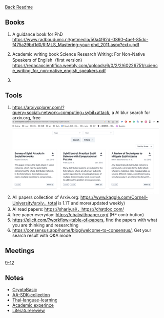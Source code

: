 [Back Readme](../README.md) 
## Books
1. A guidance book for PhD
https://www.radboudumc.nl/getmedia/50a4f62d-0860-4aef-85dc-f475a29bd1d0/RIMLS_Mastering-your-phd_2011.aspx?ext=.pdf

2. Academic writing book
   Science Research Writing: For Non-Native Speakers of English（first version)
   https://redacaocientifica.weebly.com/uploads/6/0/2/2/60226751/science_writing_for_non-native_engish_speakers.pdf
3. 

   


## Tools
1. https://arxivxplorer.com/?query=social+network+computing+sybil+attack, a AI blur search for arxiv.org, free
   ![](https://raw.githubusercontent.com/jhfnetboy/MarkDownImg/main/img/202309131122089.png)
2. All papers collection of Arxiv.org: https://www.kaggle.com/Cornell-University/arxiv，total is 1.1T and more(updated weekly)
3. AI read papers: https://sharly.ai/，https://chatdoc.com/
4. free paper everyday: https://chatwithpaper.org/ (HF contribution)
5. https://elicit.com/?workflow=table-of-papers, find the papers with what you are thinking and researching
6. https://consensus.app/home/blog/welcome-to-consensus/, Get your search result with Q&A mode 

## Meetings
 [9-12](../meetings.md)

## Notes
+ [CryptoBasic](CryptoBasic.md)
+ [AA-SDK-collection](AA-SDK-collection.md)
+ [Thai-languae-learning](Thai-languae-learning.md)
+ [Academic experince](experince.md)
+ [Literaturereview](LiteratureReview.md)